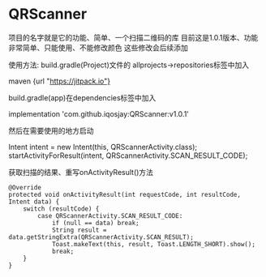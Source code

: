 # QRScanner
项目的名字就是它的功能、简单、一个扫描二维码的库
目前这是1.0.1版本、功能非常简单、只能使用、不能修改颜色
这些修改会后续添加

使用方法:
build.gradle(Project)文件的
allprojects->repositories标签中加入

maven {url "https://jitpack.io"}


build.gradle(app)在dependencies标签中加入

implementation 'com.github.iqosjay:QRScanner:v1.0.1'

然后在需要使用的地方启动

Intent intent = new Intent(this, QRScannerActivity.class);
startActivityForResult(intent, QRScannerActivity.SCAN_RESULT_CODE);


获取扫描的结果、重写onActivityResult()方法

    @Override
    protected void onActivityResult(int requestCode, int resultCode, Intent data) {
        switch (resultCode) {
            case QRScannerActivity.SCAN_RESULT_CODE:
                if (null == data) break;
                String result = data.getStringExtra(QRScannerActivity.SCAN_RESULT);
                Toast.makeText(this, result, Toast.LENGTH_SHORT).show();
                break;
        }
    }


